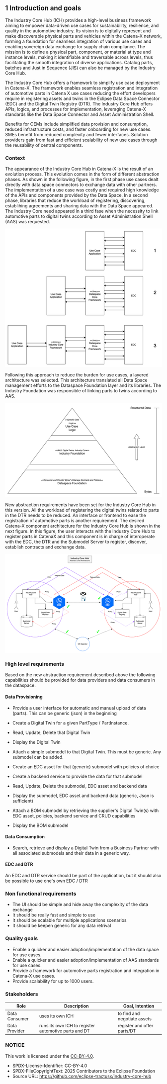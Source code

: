 ## 1 Introduction and goals
The Industry Core Hub (ICH) provides a high-level business framework aiming to empower data-driven use cases for sustainability, resilience, and quality in the automotive industry. Its vision is to digitally represent and make discoverable physical parts and vehicles within the Catena-X network, forming a foundation for seamless integration of various use cases and enabling sovereign data exchange for supply chain compliance. The mission is to define a physical part, component, or material at type and instance levels, making it identifiable and traversable across levels, thus facilitating the smooth integration of diverse applications. Catalog parts, batches and Just in Sequence (JIS) can also be managed by the Industry Core Hub. 

The Industry Core Hub offers a framework to simplify use case deployment in Catena-X. The framework enables seamless registration and integration of automotive parts in Catena X use cases reducing the effort developers require in registering assets and twins in the Eclipse Data Space Connector (EDC) and the Digital Twin Registry (DTR). The Industry Core Hub offers APIs, logics, and processes for implementation, leveraging Catena-X standards like the Data Space Connector and Asset Administration Shell.

Benefits for OEMs include simplified data provision and consumption, reduced infrastructure costs, and faster onboarding for new use cases. SMEs benefit from reduced complexity and fewer interfaces. Solution providers gain from fast and efficient scalability of new use cases through the reusability of central components.

### Context
The appearance of the Industry Core Hub in Catena-X is the result of an evolution process. This evolution comes in the form of different abstraction phases. As shown in the following figure, in the first phase use cases dealt directly with data space connectors to exchange data with other partners. The implementation of a use case was costly and required high knowledge of the APIs and components provided by the Data Space.
In a second phase, libraries that reduce the workload of registering, discovering, establihing agreements and sharing data with the Data Space appeared.
The Industry Core need appeared in a third fase when the necessity to link automotive parts to digital twins according to Asset Administration Shell (AAS) was requested.

![Abstraction Phases](./media/Abstraction%20Phases.svg)

Following this approach to reduce the burden for use cases, a layered architecture was selected. This architecture translated all Data Space management efforts to the Dataspace Foundation layer and its libraries.
The Industry Foundation was responsible of linking parts to twins according to AAS.

![Layered Architecture](./media/Abstraction%20Levels.drawio.svg)

New abstraction requirements have been set for the Industry Core Hub in this version. All the workload of registering the digital twins related to parts in the DTR needs to be reduced. An interface or frontend to ease the registration of automotive parts is another requirement.
The desired Catena-X component architecture for the Industry Core Hub is shown in the next figure. In this figure, the user interacts with the Industry Core Hub to register parts in CatenaX and this component is in charge of interoperate with the EDC, the DTR and the Submodel Server to register, discover, establish contracts and exchange data.

![Abstract Level Arch](./media/Abstract%20Level%20Arch.svg)

### High level requirements

Based on the new abstraction requirement described above the following capabilities should be provided for data providers and data consumers in the dataspace.

#### Data Provisioning

- Provide a user interface for automatic and manual upload of data (parts). This can be generic (json) in the beginning
- Create a Digital Twin for a given PartType / PartInstance.
- Read, Update, Delete that Digital Twin
- Display the Digital Twin

- Attach a simple submodel to that Digital Twin. This must be generic. Any submodel can be added.
- Create an EDC asset for that (generic) submodel with policies of choice
- Create a backend service to provide the data for that submodel
- Read, Update, Delete the submodel, EDC asset and backend data
- Display the submodel, EDC asset and backend data (generic, Json is sufficient)

- Attach a BOM submodel by retrieving the supplier's Digital Twin(s) with EDC asset, policies, backend service and CRUD capabilities
- Display the BOM submodel

#### Data Consumption 
- Search, retrieve and display a Digital Twin from a Business Partner with all associated submodels and their data in a generic way.

#### EDC and DTR
An EDC and DTR service should be part of the application, but it should also be possible to use one's own EDC / DTR


### Non functional requirements
- The UI should be simple and hide away the complexity of the data exchange
- It should be really fast and simple to use
- It should be scalable for multiple applications scenarios
- It should be keepen generic for any data retrival


### Quality goals

- Enable a quicker and easier adoption/implementation of the data space for use cases.
- Enable a quicker and easier adoption/implementation of AAS standards for use cases.
- Provide a framework for automotive parts registration and integration in Catena-X use cases.
- Provide scalability for up to 1000 users.

### Stakeholders

| Role          | Description                                                  | Goal, Intention                           |
|---------------|--------------------------------------------------------------|-------------------------------------------|
| Data Consumer | uses its own ICH                                             | to find and negotiate assets              |
| Data Provider | runs its own ICH to register automotive parts and DT         | register and offer parts/DT               |

### NOTICE

This work is licensed under the [CC-BY-4.0](https://creativecommons.org/licenses/by/4.0/legalcode).

- SPDX-License-Identifier: CC-BY-4.0
- SPDX-FileCopyrightText: 2025 Contributors to the Eclipse Foundation
- Source URL: https://github.com/eclipse-tractusx/industry-core-hub